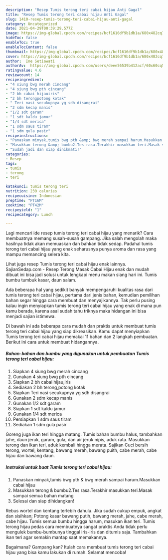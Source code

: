 ```yaml
---
description: "Resep Tumis terong teri cabai hijau Anti Gagal"
title: "Resep Tumis terong teri cabai hijau Anti Gagal"
slug: 1410-resep-tumis-terong-teri-cabai-hijau-anti-gagal
category: Uncategorized
date: 2021-04-29T00:39:29.577Z
image: https://img-global.cpcdn.com/recipes/bcf1616df9b1db1a/680x482cq70/tumis-terong-teri-cabai-hijau-foto-resep-utama.jpg
hideToc: false
enableToc: true
enableTocContent: false
thumbnail: https://img-global.cpcdn.com/recipes/bcf1616df9b1db1a/680x482cq70/tumis-terong-teri-cabai-hijau-foto-resep-utama.jpg
cover: https://img-global.cpcdn.com/recipes/bcf1616df9b1db1a/680x482cq70/tumis-terong-teri-cabai-hijau-foto-resep-utama.jpg
author:  Ine Setiawati
authorAv:  https://img-global.cpcdn.com/users/deee56539b412acf/60x60cq50/avatar.jpg
ratingvalue: 4.6
reviewcount: 14
recipeingredient:
- "4 siung bwg merah cincang"
- "4 siung bwg pth cincang"
- "2 bh cabai hijauiris"
- "2 bh terongpotong kotak"
- " Teri nasi secukupnya yg sdh disangrai"
- "2 sdm kecap manis"
- "1/2 sdt garam"
- "1 sdt kaldu jamur"
- "1/4 sdt merica"
- "1 sdm saus tiram"
- "1 sdm gula pasir"
recipeinstructions:
- "Panaskan minyak,tumis bwg pth &amp; bwg merah sampai harum.Masukkan cabai hijau"
- "Masukkan terong &amp; bumbu2.Tes rasa.Terakhir masukkan teri.Masak sampai semua bahan matang"
- "Sudah jadi dan siap dinikmati!"
categories:
- Resep
tags:
- tumis
- terong
- teri

katakunci: tumis terong teri 
nutrition: 230 calories
recipecuisine: Indonesian
preptime: "PT16M"
cooktime: "PT42M"
recipeyield: "1"
recipecategory: Lunch

---
```



Lagi mencari ide resep tumis terong teri cabai hijau yang menarik? Cara membuatnya memang susah-susah gampang. Jika salah mengolah maka hasilnya tidak akan memuaskan dan bahkan tidak sedap. Padahal tumis terong teri cabai hijau yang enak seharusnya punya aroma dan rasa yang mampu memancing selera kita.


Lihat juga resep Tumis terong teri cabai hijau enak lainnya. SajianSedap.com - Resep Terong Masak Cabai Hijau enak dan mudah dibuat ini bisa jadi solusi untuk lengkapi menu makan siang hari ini. Tumis bumbu tumbuk kasar, daun salam.

Ada beberapa hal yang sedikit banyak mempengaruhi kualitas rasa dari tumis terong teri cabai hijau, pertama dari jenis bahan, kemudian pemilihan bahan segar hingga cara membuat dan menyajikannya. Tak perlu pusing kalau ingin menyiapkan tumis terong teri cabai hijau yang enak di mana pun kamu berada, karena asal sudah tahu triknya maka hidangan ini bisa menjadi sajian istimewa.


Di bawah ini ada beberapa cara mudah dan praktis untuk membuat tumis terong teri cabai hijau yang siap dikreasikan. Kamu dapat menyiapkan Tumis terong teri cabai hijau memakai 11 bahan dan 2 langkah pembuatan. Berikut ini cara untuk membuat hidangannya.

<!--inarticleads1-->

##### Bahan-bahan dan bumbu yang digunakan untuk pembuatan Tumis terong teri cabai hijau:

1. Siapkan 4 siung bwg merah cincang
1. Gunakan 4 siung bwg pth cincang
1. Siapkan 2 bh cabai hijau,iris
1. Sediakan 2 bh terong,potong kotak
1. Siapkan  Teri nasi secukupnya yg sdh disangrai
1. Gunakan 2 sdm kecap manis
1. Gunakan 1/2 sdt garam
1. Siapkan 1 sdt kaldu jamur
1. Gunakan 1/4 sdt merica
1. Persiapkan 1 sdm saus tiram
1. Sediakan 1 sdm gula pasir


Goreng juga ikan teri hingga matang. Tumis bahan bumbu halus, tambahkan jahe, daun jeruk, garam, gula, dan air jeruk nipis, aduk rata. Masukkan terong dan ikan teri, aduk kembali hingga merata. Sajikan Cuci bersih terong, wortel, kentang, bawang merah, bawang puith, cabe merah, cabe hijau dan bawang daun. 

<!--inarticleads2-->

##### Instruksi untuk buat Tumis terong teri cabai hijau:

1. Panaskan minyak,tumis bwg pth &amp; bwg merah sampai harum.Masukkan cabai hijau
1. Masukkan terong &amp; bumbu2.Tes rasa.Terakhir masukkan teri.Masak sampai semua bahan matang
1. Selesai dan siap dihidangkan!

Rebus wortel dan kentang terlebih dahulu. Jika sudah cukup empuk, angkat dan sisihkan; Potong kasar bawang putih, bawang merah, jahe, cabe merah, cabe hijau. Tumis semua bumbu hingga harum, masukan ikan teri. Tumis terong hijau pedas cara membuatnya sangat praktis Anda tidak perlu mengulek bumbu-bumbunya tinggal iris-iris dan ditumis saja. Tambahkan ikan teri agar semakin mantap saat memakannya. 

Bagaimana? Gampang kan? Itulah cara membuat tumis terong teri cabai hijau yang bisa kamu lakukan di rumah. Selamat mencoba!
